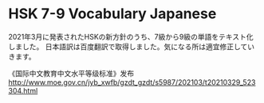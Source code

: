 # HSK 7-9 Vocabulary Japanese

2021年3月に発表されたHSKの新方針のうち、7級から9級の単語をテキスト化しました。
日本語訳は百度翻訳で取得しました。気になる所は適宜修正していきます。

《国际中文教育中文水平等级标准》发布
http://www.moe.gov.cn/jyb_xwfb/gzdt_gzdt/s5987/202103/t20210329_523304.html
